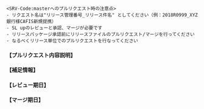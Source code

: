     <SRV-Code:masterへのプルリクエスト時の注意点>
    - リクエスト名は"リリース管理番号_リリース件名" としてください（例：2018R0999_XYZ銀行様CAFIS新規提携）
    - SL upのレビューと承認、マージが必要です
    - リリースパッケージ承認前にリリースファイルのプルリクエスト/マージを行ってください
    - なるべくリリース単位でのプルリクエストを行なってください
#### 【プルリクエスト内容説明】


#### 【補足情報】


#### 【レビュー期日】


#### 【マージ期日】
